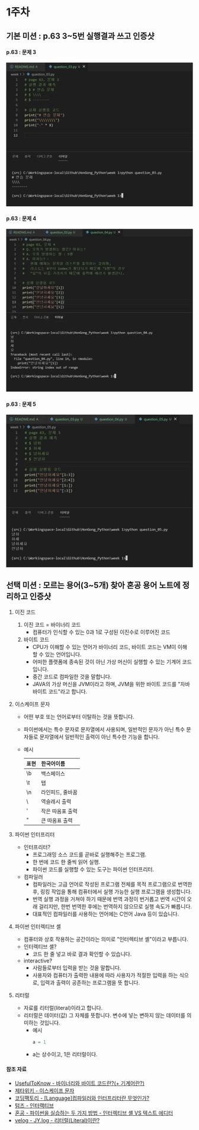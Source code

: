 # 1주차
## 기본 미션 : p.63 3~5번 실행결과 쓰고 인증샷
#### p.63 : 문제 3
![문제3 결과](./63페이지%20문제3.png)

#### p.63 : 문제 4
![문제4 결과](./63페이지%20문제4.png)

#### p.63 : 문제 5
![문제5 결과](./63페이지%20문제5.png)


## 선택 미션 : 모르는 용어(3~5개) 찾아 혼공 용어 노트에 정리하고 인증샷
1. 이진 코드
   1. 이진 코드 = 바이너리 코드
      * 컴퓨터가 인식할 수 있는 0과 1로 구성된 이진수로 이루어진 코드
   2. 바이트 코드
      * CPU가 이해할 수 있는 언어가 바이너리 코드, 바이트 코드는 VM이 이해 할 수 있는 언어입니다.
      * 어떠한 플랫폼에 종속된 것이 아닌 가상 머신이 실행할 수 있는 기계어 코드입니다.
      * 중간 코드로 컴파일한 것을 말합니다.
      * JAVA의 가상 머신을 JVM이라고 하며, JVM을 위한 바이트 코드를 "자바 바이트 코드"라고 합니다.
2. 이스케이프 문자
   * 어떤 부호 또는 언어로부터 이탈하는 것을 뜻합니다.
   * 파이썬에서는 특수 문자로 문자열에서 사용되며, 일반적인 문자가 아닌 특수 문자들로 문자열에서 일반적인 출력이 아닌 특수한 기능을 합니다.
   * 예시

        |표현|한국어이름|
        |---|---|
        | \b | 백스페이스 |
        | \t | 탭 |
        | \n | 라인피드, 줄바꿈 |
        | \\ | 역슬레시 출력 |    
        | \' | 작은 따옴표 출력 |
        | \" | 큰 따옴표 출력 |
    
3. 파이썬 인터프리터
   * 인터프리터?
     * 프로그래밍 소스 코드를 곧바로 실행해주는 프로그램.
     * 한 번에 코드 한 줄씩 읽어 실행.
     * 파이썬 코드를 실행할 수 있는 도구는 파이썬 인터프리터.
   * 컴파일러
     * 컴파일러는 고급 언어로 작성된 프로그램 전체를 목적 프로그램으로 번역한 후, 링킹 작업을 통해 컴퓨터에서 실행 가능한 실행 프로그램을 생성합니다.
     * 번역 실행 과정을 거쳐야 하기 때문에 번역 과정이 번거롭고 번역 시간이 오래 걸리지만, 한번 번역한 후에는 번역하지 않으므로 실행 속도가 빠릅니다.
     * 대표적인 컴파일러를 사용하는 언어에는 C언어 Java 등이 있습니다.
4. 파이썬 인터렉티브 셸
   * 컴퓨터와 상호 작용하는 공간이라는 의미로 "인터렉티브 셸"이라고 부릅니다.
   * 인터렉티브 셸?
     * 코드 한 줄 넣고 바로 결과 확인할 수 있습니다.
   * interactive?
     * 사람들로부터 입력을 받는 것을 말합니다.
     * 사용자와 컴퓨터가 출력한 내용에 따라 사용자가 적절한 입력을 하는 식으로, 입력과 출력이 공존하는 프로그램을 뜻 합니다.
5. 리터럴
   * 자료를 리터럴(literal)이라고 합니다. 
   * 리터럴은 데이터(값) 그 자체를 뜻합니다. 변수에 넣는 변하지 않는 데이터를 의미하는 것입니다.
     * 예시
        ``` c
        a = 1
        ```
     * a는 상수이고, 1은 리터럴이다.

#### 참조 자료
* [UsefulToKnow - 바이너리와 바이트 코드란?(+ 기계어란?)](https://usefultoknow.tistory.com/entry/%EB%B0%94%EC%9D%B4%EB%84%88%EB%A6%AC%EC%99%80-%EB%B0%94%EC%9D%B4%ED%8A%B8-%EC%BD%94%EB%93%9C%EB%9E%80-%EA%B8%B0%EA%B3%84%EC%96%B4%EB%9E%80)
* [제타위키 - 이스케이프 문자](https://zetawiki.com/wiki/%EC%9D%B4%EC%8A%A4%EC%BC%80%EC%9D%B4%ED%94%84_%EB%AC%B8%EC%9E%90)
* [코딩팩토리 - [Language]컴파일러와 인터프리터란 무엇인가?](https://coding-factory.tistory.com/303)
* [텀즈 - 인터랙티브](http://www.terms.co.kr/interactive.htm)
* [혼공 - 파이썬을 실습하는 두 가지 방법 - 인터렉티브 셸 VS 텍스트 에디터](https://hongong.hanbit.co.kr/%ED%8C%8C%EC%9D%B4%EC%8D%AC-%EC%8B%A4%EC%8A%B5-%EB%B0%A9%EB%B2%95-%EC%9D%B8%ED%84%B0%EB%A0%89%ED%8B%B0%EB%B8%8C%EC%85%B8-%ED%85%8D%EC%8A%A4%ED%8A%B8-%EC%97%90%EB%94%94%ED%84%B0/)
* [velog - JY.log - 리터럴(Literal)이란?](https://velog.io/@pjeeyoung/%EB%A6%AC%ED%84%B0%EB%9F%B4)

